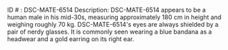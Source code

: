 ID # : DSC-MATE-6514
Description: DSC-MATE-6514 appears to be a human male in his mid-30s, measuring approximately 180 cm in height and weighing roughly 70 kg. DSC-MATE-6514's eyes are always shielded by a pair of nerdy glasses. It is commonly seen wearing a blue bandana as a headwear and a gold earring on its right ear.